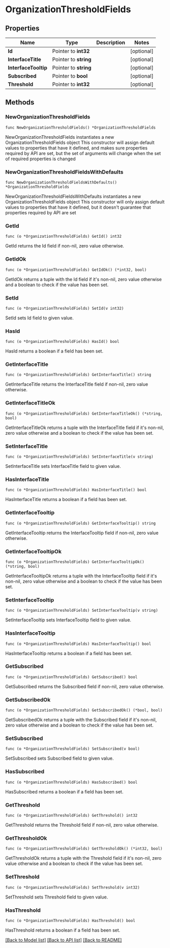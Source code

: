 # OrganizationThresholdFields

## Properties

Name | Type | Description | Notes
------------ | ------------- | ------------- | -------------
**Id** | Pointer to **int32** |  | [optional] 
**InterfaceTitle** | Pointer to **string** |  | [optional] 
**InterfaceTooltip** | Pointer to **string** |  | [optional] 
**Subscribed** | Pointer to **bool** |  | [optional] 
**Threshold** | Pointer to **int32** |  | [optional] 

## Methods

### NewOrganizationThresholdFields

`func NewOrganizationThresholdFields() *OrganizationThresholdFields`

NewOrganizationThresholdFields instantiates a new OrganizationThresholdFields object
This constructor will assign default values to properties that have it defined,
and makes sure properties required by API are set, but the set of arguments
will change when the set of required properties is changed

### NewOrganizationThresholdFieldsWithDefaults

`func NewOrganizationThresholdFieldsWithDefaults() *OrganizationThresholdFields`

NewOrganizationThresholdFieldsWithDefaults instantiates a new OrganizationThresholdFields object
This constructor will only assign default values to properties that have it defined,
but it doesn't guarantee that properties required by API are set

### GetId

`func (o *OrganizationThresholdFields) GetId() int32`

GetId returns the Id field if non-nil, zero value otherwise.

### GetIdOk

`func (o *OrganizationThresholdFields) GetIdOk() (*int32, bool)`

GetIdOk returns a tuple with the Id field if it's non-nil, zero value otherwise
and a boolean to check if the value has been set.

### SetId

`func (o *OrganizationThresholdFields) SetId(v int32)`

SetId sets Id field to given value.

### HasId

`func (o *OrganizationThresholdFields) HasId() bool`

HasId returns a boolean if a field has been set.

### GetInterfaceTitle

`func (o *OrganizationThresholdFields) GetInterfaceTitle() string`

GetInterfaceTitle returns the InterfaceTitle field if non-nil, zero value otherwise.

### GetInterfaceTitleOk

`func (o *OrganizationThresholdFields) GetInterfaceTitleOk() (*string, bool)`

GetInterfaceTitleOk returns a tuple with the InterfaceTitle field if it's non-nil, zero value otherwise
and a boolean to check if the value has been set.

### SetInterfaceTitle

`func (o *OrganizationThresholdFields) SetInterfaceTitle(v string)`

SetInterfaceTitle sets InterfaceTitle field to given value.

### HasInterfaceTitle

`func (o *OrganizationThresholdFields) HasInterfaceTitle() bool`

HasInterfaceTitle returns a boolean if a field has been set.

### GetInterfaceTooltip

`func (o *OrganizationThresholdFields) GetInterfaceTooltip() string`

GetInterfaceTooltip returns the InterfaceTooltip field if non-nil, zero value otherwise.

### GetInterfaceTooltipOk

`func (o *OrganizationThresholdFields) GetInterfaceTooltipOk() (*string, bool)`

GetInterfaceTooltipOk returns a tuple with the InterfaceTooltip field if it's non-nil, zero value otherwise
and a boolean to check if the value has been set.

### SetInterfaceTooltip

`func (o *OrganizationThresholdFields) SetInterfaceTooltip(v string)`

SetInterfaceTooltip sets InterfaceTooltip field to given value.

### HasInterfaceTooltip

`func (o *OrganizationThresholdFields) HasInterfaceTooltip() bool`

HasInterfaceTooltip returns a boolean if a field has been set.

### GetSubscribed

`func (o *OrganizationThresholdFields) GetSubscribed() bool`

GetSubscribed returns the Subscribed field if non-nil, zero value otherwise.

### GetSubscribedOk

`func (o *OrganizationThresholdFields) GetSubscribedOk() (*bool, bool)`

GetSubscribedOk returns a tuple with the Subscribed field if it's non-nil, zero value otherwise
and a boolean to check if the value has been set.

### SetSubscribed

`func (o *OrganizationThresholdFields) SetSubscribed(v bool)`

SetSubscribed sets Subscribed field to given value.

### HasSubscribed

`func (o *OrganizationThresholdFields) HasSubscribed() bool`

HasSubscribed returns a boolean if a field has been set.

### GetThreshold

`func (o *OrganizationThresholdFields) GetThreshold() int32`

GetThreshold returns the Threshold field if non-nil, zero value otherwise.

### GetThresholdOk

`func (o *OrganizationThresholdFields) GetThresholdOk() (*int32, bool)`

GetThresholdOk returns a tuple with the Threshold field if it's non-nil, zero value otherwise
and a boolean to check if the value has been set.

### SetThreshold

`func (o *OrganizationThresholdFields) SetThreshold(v int32)`

SetThreshold sets Threshold field to given value.

### HasThreshold

`func (o *OrganizationThresholdFields) HasThreshold() bool`

HasThreshold returns a boolean if a field has been set.


[[Back to Model list]](../README.md#documentation-for-models) [[Back to API list]](../README.md#documentation-for-api-endpoints) [[Back to README]](../README.md)


